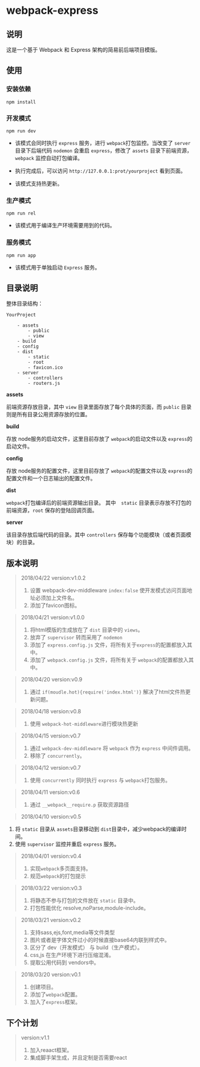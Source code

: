 # webpack-express

## 说明
这是一个基于 Webpack 和 Express 架构的简易前后端项目模版。

## 使用

### 安装依赖
```
npm install
```

### 开发模式

```
npm run dev
```
* 该模式会同时执行 `express` 服务，进行 `webpack`打包监控。当改变了 `server` 目录下后端代码 `nodemon` 会重启 `express`，修改了 `assets` 目录下前端资源，`webpack` 监控自动打包编译。

* 执行完成后，可以访问 `http://127.0.0.1:prot/yourproject` 看到页面。

* 该模式支持热更新。

### 生产模式

```
npm run rel
```
* 该模式用于编译生产环境需要用到的代码。

### 服务模式

```
npm run app
```

* 该模式用于单独启动 `Express` 服务。

## 目录说明

整体目录结构：

```
YourProject

    - assets
        - public
        - view
    - build
    - config
    - dist
        - static
        - root
        - favicon.ico
    - server
        - controllers
        - routers.js

```

**assets**

前端资源存放目录，其中 `view` 目录里面存放了每个具体的页面，而 `public` 目录则是所有目录公用资源存放的位置。

**build**

存放 node服务的启动文件，这里目前存放了 `webpack`的启动文件以及 `express`的启动文件。

**config**

存放 node服务的配置文件，这里目前存放了 `webpack`的配置文件以及 `express`的配置文件和一个日志输出的配置文件。

**dist**

`webpack`打包编译后的前端资源输出目录。
其中　`static` 目录表示存放不打包的前端资源，`root` 保存的登陆回调页面。

**server**

该目录存放后端代码的目录。其中 `controllers` 保存每个功能模块（或者页面模块）的目录。


## 版本说明


> 2018/04/22
> version:v1.0.2
> 1) 设置 webpack-dev-middleware `index:false` 使开发模式访问页面地址必须加上文件名。
> 2) 添加了favicon图标。

> 2018/04/21
> version:v1.0.0
> 1) 将html模版的生成放在了 `dist` 目录中的 `views`。
> 2) 放弃了 `supervisor` 转而采用了 `nodemon`
> 3) 添加了 `express.config.js` 文件，将所有关于`express`的配置都放入其中。
> 3) 添加了 `webpack.config.js` 文件，将所有关于 `webpack`的配置都放入其中。

> 2018/04/20
> version:v0.9
> 1) 通过 `if(moudle.hot){require('index.html')}` 解决了html文件热更新问题。

> 2018/04/18
> version:v0.8
> 1) 使用 `webpack-hot-middleware`进行模块热更新

> 2018/04/15
> version:v0.7
> 1) 通过 `webpack-dev-middleware` 将 `webpack` 作为 `express` 中间件调用。
> 2) 移除了 `concurrently`。

> 2018/04/12
> version:v0.7
> 1) 使用 `concurrently` 同时执行 `express` 与 `webpack`打包服务。

> 2018/04/11
> version:v0.6
> 1) 通过 `__webpack__require.p` 获取资源路径

> 2018/04/10
> version:v0.5
1)  将 `static` 目录从 `assets`目录移动到 `dist`目录中，减少webpack的编译时间。
2)  使用 `supervisor` 监控并重启 `express` 服务。

> 2018/04/01
> version:v0.4
> 1) 实现`webpack`多页面支持。
> 2) 规范`webpack`的打包提示

> 2018/03/22
> version:v0.3
> 1) 将静态不参与打包的文件放在 `static` 目录中。
> 2) 打包性能优化 resolve,noParse,module-include。

> 2018/03/21
> version:v0.2
> 1) 支持sass,ejs,font,media等文件类型
> 2) 图片或者是字体文件过小的时候直接base64内联到样式中。
> 3) 区分了 dev（开发模式） 与 build（生产模式）。
> 4) css,js 在生产环境下进行压缩混淆。
> 5) 提取公用代码到 vendors中。

> 2018/03/20
> version:v0.1
> 1) 创建项目。
> 2) 添加了`webpack`配置。
> 3) 加入了`express`框架。


## 下个计划

> version:v1.1
> 1) 加入reaact框架。
> 2) 集成脚手架生成，并且定制是否需要react
